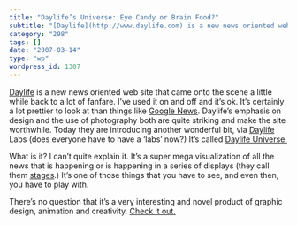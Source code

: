 ```yaml
---
title: "Daylife’s Universe: Eye Candy or Brain Food?"
subtitle: "[Daylife](http://www.daylife.com) is a new news oriented web site that came onto the scene a little ..."
category: "298"
tags: []
date: "2007-03-14"
type: "wp"
wordpress_id: 1307
---
```

[Daylife](http://www.daylife.com) is a new news oriented web site that came onto the scene a little while back to a lot of fanfare. I’ve used it on and off and it’s ok. It’s certainly a lot prettier to look at than things like [Google News](http://news.google.com/nwshp?ned=). Daylife’s emphasis on design and the use of photography both are quite striking and make the site worthwhile.
Today they are introducing another wonderful bit, via [Daylife](http://www.daylife.com/labs) Labs (does everyone have to have a ‘labs’ now?) It’s called [Daylife Universe.](http://universe.daylife.com/) 

What is it? I can’t quite explain it. It’s a super mega visualization of all the news that is happening or is happening in a series of displays (they call them [stages](http://universe.daylife.com/stages.html).) It’s one of those things that you have to see, and even then, you have to play with. 

There’s no question that it’s a very interesting and novel product of graphic design, animation and creativity. [Check it out.](http://universe.daylife.com/)